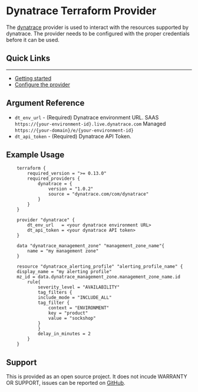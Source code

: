 # Dynatrace Terraform Provider

The [dynatrace] provider is used to interact with the resources supported by dynatrace. The provider needs to be configured with the proper credentials before it can be used.

## Quick Links

---

* [Getting started]
* [Configure the provider]

## Argument Reference

* `dt_env_url` - (Required) Dynatrace environment URL. SAAS `https://{your-environment-id}.live.dynatrace.com` Managed `https://{your-domain}/e/{your-environment-id}`
* `dt_api_token` - (Required) Dynatrace API Token.

## Example Usage

```hcl
    terraform {
        required_version = ">= 0.13.0"
        required_providers {
            dynatrace = {
                version = "1.0.2"
                source = "dynatrace.com/com/dynatrace"
            }
        }
    }

    provider "dynatrace" {
        dt_env_url   = <your dynatrace environment URL>
        dt_api_token = <your dynatrace API token>
    }

    data "dynatrace_management_zone" "management_zone_name"{
        name = "my management zone"
    }

    resource "dynatrace_alerting_profile" "alerting_profile_name" {
    display_name = "my alerting profile"
    mz_id = data.dynatrace_management_zone.management_zone_name.id
        rule{
            severity_level = "AVAILABILITY"
            tag_filters {
            include_mode = "INCLUDE_ALL"
            tag_filter {
                context = "ENVIRONMENT"
                key = "product"
                value = "sockshop"
            }
            }
            delay_in_minutes = 2
        }
    }
```

## Support

This is provided as an open source project. It does not incude WARRANTY OR SUPPORT, issues can be reported on [GitHub].

[dynatrace]: https://www.dynatrace.com/
[Getting started]: ./guides/getting_started.md
[Configure the provider]: ./guides/provider_configuration.md
[GitHub]: https://github.com/luisr-escobar/terraform-provider-dynatrace/issues